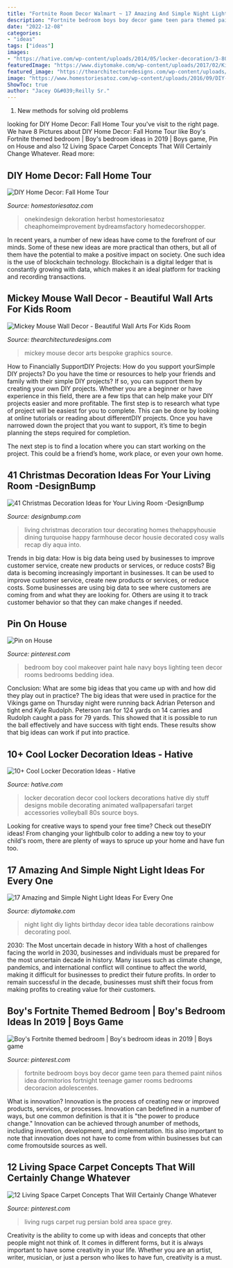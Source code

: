 ```yaml
---
title: "Fortnite Room Decor Walmart ~ 17 Amazing And Simple Night Light Ideas For Every One"
description: "Fortnite bedroom boys boy decor game teen para themed paint niños idea dormitorios fortnight teenage gamer rooms bedrooms decoracion adolescentes"
date: "2022-12-08"
categories:
- "ideas"
tags: ["ideas"]
images:
- "https://hative.com/wp-content/uploads/2014/05/locker-decoration/3-80s-locker-decor.jpg"
featuredImage: "https://www.diytomake.com/wp-content/uploads/2017/02/Kids-Party-Night-Light-Idea.jpg"
featured_image: "https://thearchitecturedesigns.com/wp-content/uploads/2019/04/15-mickey-mouse-wall-decor-1024x1024.jpg"
image: "https://www.homestoriesatoz.com/wp-content/uploads/2016/09/DIY-Home-Decor-Fall-Home-Tour-12-790x1192.jpg"
ShowToc: true
author: "Jacey O&#039;Reilly Sr."
---
```



1. New methods for solving old problems

	

		
looking for DIY Home Decor: Fall Home Tour you've visit to the right page. We have 8 Pictures about DIY Home Decor: Fall Home Tour like Boy&#039;s Fortnite themed bedroom | Boy&#039;s bedroom ideas in 2019 | Boys game, Pin on House and also 12 Living Space Carpet Concepts That Will Certainly Change Whatever. Read more:
		
    
## DIY Home Decor: Fall Home Tour

<img loading=lazy src="https://www.homestoriesatoz.com/wp-content/uploads/2016/09/DIY-Home-Decor-Fall-Home-Tour-12-790x1192.jpg" onerror="this.onerror=null;this.src='https://tse1.mm.bing.net/th?id=OIP.Ju3kX3QhIbMbZfEik3PZGwHaLL&amp;pid=15.1';" alt="DIY Home Decor: Fall Home Tour">

_Source: homestoriesatoz.com_

>onekindesign dekoration herbst homestoriesatoz cheaphomeimprovement bydreamsfactory homedecorshopper. 

	

In recent years, a number of new ideas have come to the forefront of our minds. Some of these new ideas are more practical than others, but all of them have the potential to make a positive impact on society. One such idea is the use of blockchain technology. Blockchain is a digital ledger that is constantly growing with data, which makes it an ideal platform for tracking and recording transactions.

    
## Mickey Mouse Wall Decor - Beautiful Wall Arts For Kids Room

<img loading=lazy src="https://thearchitecturedesigns.com/wp-content/uploads/2019/04/15-mickey-mouse-wall-decor-1024x1024.jpg" onerror="this.onerror=null;this.src='https://tse1.mm.bing.net/th?id=OIP.kv3A89CEjVDhDlUvytB_HgHaHa&amp;pid=15.1';" alt="Mickey Mouse Wall Decor - Beautiful Wall Arts For Kids Room">

_Source: thearchitecturedesigns.com_

>mickey mouse decor arts bespoke graphics source. 

	

How to Financially SupportDIY Projects: How do you support yourSimple DIY projects?
Do you have the time or resources to help your friends and family with their simple DIY projects? If so, you can support them by creating your own DIY projects. Whether you are a beginner or have experience in this field, there are a few tips that can help make your DIY projects easier and more profitable.
The first step is to research what type of project will be easiest for you to complete. This can be done by looking at online tutorials or reading about differentDIY projects. Once you have narrowed down the project that you want to support, it’s time to begin planning the steps required for completion.

The next step is to find a location where you can start working on the project. This could be a friend’s home, work place, or even your own home.

    
## 41 Christmas Decoration Ideas For Your Living Room -DesignBump

<img loading=lazy src="https://designbump.com/wp-content/uploads/2014/11/christmas-decoration-living-room-ideas-023.jpg" onerror="this.onerror=null;this.src='https://tse4.mm.bing.net/th?id=OIP.OV2CYv40svnOgYp2qGCbsQHaIT&amp;pid=15.1';" alt="41 Christmas Decoration Ideas for Your Living Room -DesignBump">

_Source: designbump.com_

>living christmas decoration tour decorating homes thehappyhousie dining turquoise happy farmhouse decor housie decorated cosy walls recap diy aqua into. 

	

Trends in big data: How is big data being used by businesses to improve customer service, create new products or services, or reduce costs?
Big data is becoming increasingly important in businesses. It can be used to improve customer service, create new products or services, or reduce costs. Some businesses are using big data to see where customers are coming from and what they are looking for. Others are using it to track customer behavior so that they can make changes if needed.

    
## Pin On House

<img loading=lazy src="https://i.pinimg.com/originals/69/05/75/690575112a62a2b88920c2448b298f00.jpg" onerror="this.onerror=null;this.src='https://tse3.mm.bing.net/th?id=OIP.MzUoSUVTT-AkyW5LVcybRQHaJ4&amp;pid=15.1';" alt="Pin on House">

_Source: pinterest.com_

>bedroom boy cool makeover paint hale navy boys lighting teen decor rooms bedrooms bedding idea. 

	

Conclusion: What are some big ideas that you came up with and how did they play out in practice?
The big ideas that were used in practice for the Vikings game on Thursday night were running back Adrian Peterson and tight end Kyle Rudolph. Peterson ran for 124 yards on 14 carries and Rudolph caught a pass for 79 yards. This showed that it is possible to run the ball effectively and have success with tight ends. These results show that big ideas can work if put into practice.

    
## 10+ Cool Locker Decoration Ideas - Hative

<img loading=lazy src="https://hative.com/wp-content/uploads/2014/05/locker-decoration/3-80s-locker-decor.jpg" onerror="this.onerror=null;this.src='https://tse4.mm.bing.net/th?id=OIP.HRtNrAgXS6mPtyFeppoJvwHaMW&amp;pid=15.1';" alt="10+ Cool Locker Decoration Ideas - Hative">

_Source: hative.com_

>locker decoration decor cool lockers decorations hative diy stuff designs mobile decorating animated wallpapersafari target accessories volleyball 80s source boys. 

	

Looking for creative ways to spend your free time? Check out theseDIY ideas! From changing your lightbulb color to adding a new toy to your child's room, there are plenty of ways to spruce up your home and have fun too.

    
## 17 Amazing And Simple Night Light Ideas For Every One

<img loading=lazy src="https://www.diytomake.com/wp-content/uploads/2017/02/Kids-Party-Night-Light-Idea.jpg" onerror="this.onerror=null;this.src='https://tse2.mm.bing.net/th?id=OIP.S6aV2hxMmoMU24GB_BC98wHaLL&amp;pid=15.1';" alt="17 Amazing and Simple Night Light Ideas For Every One">

_Source: diytomake.com_

>night light diy lights birthday decor idea table decorations rainbow decorating pool. 

	

2030: The Most uncertain decade in history
With a host of challenges facing the world in 2030, businesses and individuals must be prepared for the most uncertain decade in history. Many issues such as climate change, pandemics, and international conflict will continue to affect the world, making it difficult for businesses to predict their future profits. In order to remain successful in the decade, businesses must shift their focus from making profits to creating value for their customers.

    
## Boy&#039;s Fortnite Themed Bedroom | Boy&#039;s Bedroom Ideas In 2019 | Boys Game

<img loading=lazy src="https://i.pinimg.com/736x/d7/ae/57/d7ae57627e78c46a6620405fae849990.jpg?b=t" onerror="this.onerror=null;this.src='https://tse3.mm.bing.net/th?id=OIP.v8hMPkEOuei6d1Zo6IoXDgHaFj&amp;pid=15.1';" alt="Boy&#039;s Fortnite themed bedroom | Boy&#039;s bedroom ideas in 2019 | Boys game">

_Source: pinterest.com_

>fortnite bedroom boys boy decor game teen para themed paint niños idea dormitorios fortnight teenage gamer rooms bedrooms decoracion adolescentes. 

	

What is innovation?
Innovation is the process of creating new or improved products, services, or processes. Innovation can bedefined in a number of ways, but one common definition is that it is "the power to produce change." Innovation can be achieved through anumber of methods, including invention, development, and implementation. Itis also important to note that innovation does not have to come from within businesses but can come fromoutside sources as well.

    
## 12 Living Space Carpet Concepts That Will Certainly Change Whatever

<img loading=lazy src="https://i.pinimg.com/736x/1b/b0/fa/1bb0fa2c944dfbf11a3cedadaeb916b2.jpg" onerror="this.onerror=null;this.src='https://tse3.mm.bing.net/th?id=OIP.OKhVuE_Xer9bdbRhu6aIrQHaJQ&amp;pid=15.1';" alt="12 Living Space Carpet Concepts That Will Certainly Change Whatever">

_Source: pinterest.com_

>living rugs carpet rug persian bold area space grey. 

	

Creativity is the ability to come up with ideas and concepts that other people might not think of. It comes in different forms, but it is always important to have some creativity in your life. Whether you are an artist, writer, musician, or just a person who likes to have fun, creativity is a must.

